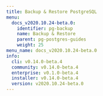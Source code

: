 ```yaml
---
title: Backup & Restore PostgreSQL
menu:
  docs_v2020.10.24-beta.0:
    identifier: pg-backup
    name: Backup & Restore
    parent: pg-postgres-guides
    weight: 25
menu_name: docs_v2020.10.24-beta.0
info:
  cli: v0.14.0-beta.4
  community: v0.14.0-beta.4
  enterprise: v0.1.0-beta.4
  installer: v0.14.0-beta.4
  version: v2020.10.24-beta.0
---
```


